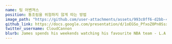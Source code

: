 ```yaml
---
name: 팀 어벤져스
position: 통조림을 위험하지 않게 따는 방법 
image_path: "https://github.com/user-attachments/assets/993c0ff6-d2bb-4c19-8fd2-957315abbcd9"
github_link: https://docs.google.com/presentation/d/1oEGSo_PfxoZ0Pn0Ssx9LikQvuwMuSBqi/edit?usp=drive_link&ouid=117274979527861639139&rtpof=true&sd=true
twitter_username: CloudCannon
blurb: James spends his weekends watching his favourite NBA team - L.A. Clippers.
---
```

